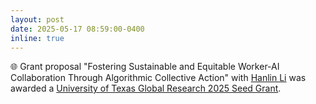 ```yaml
---
layout: post
date: 2025-05-17 08:59:00-0400
inline: true
---
```


:globe_with_meridians: Grant proposal "Fostering Sustainable and Equitable Worker-AI Collaboration Through Algorithmic Collective Action" with [Hanlin Li](https://www.hanlinli.com/) was awarded a [University of Texas Global Research 2025 Seed Grant](https://global.utexas.edu/engagement-strategy/funding-opportunities/research-seed-grants).